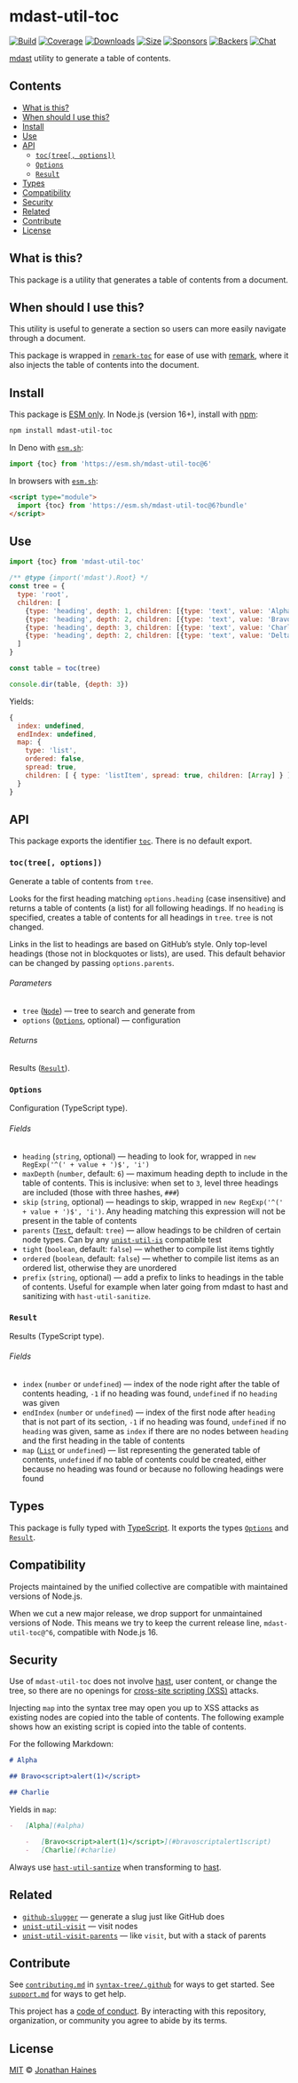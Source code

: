 # mdast-util-toc

[![Build][build-badge]][build]
[![Coverage][coverage-badge]][coverage]
[![Downloads][downloads-badge]][downloads]
[![Size][size-badge]][size]
[![Sponsors][sponsors-badge]][collective]
[![Backers][backers-badge]][collective]
[![Chat][chat-badge]][chat]

[mdast][] utility to generate a table of contents.

## Contents

*   [What is this?](#what-is-this)
*   [When should I use this?](#when-should-i-use-this)
*   [Install](#install)
*   [Use](#use)
*   [API](#api)
    *   [`toc(tree[, options])`](#toctree-options)
    *   [`Options`](#options)
    *   [`Result`](#result)
*   [Types](#types)
*   [Compatibility](#compatibility)
*   [Security](#security)
*   [Related](#related)
*   [Contribute](#contribute)
*   [License](#license)

## What is this?

This package is a utility that generates a table of contents from a document.

## When should I use this?

This utility is useful to generate a section so users can more easily navigate
through a document.

This package is wrapped in [`remark-toc`][remark-toc] for ease of use with
[remark][], where it also injects the table of contents into the document.

## Install

This package is [ESM only][esm].
In Node.js (version 16+), install with [npm][]:

```sh
npm install mdast-util-toc
```

In Deno with [`esm.sh`][esmsh]:

```js
import {toc} from 'https://esm.sh/mdast-util-toc@6'
```

In browsers with [`esm.sh`][esmsh]:

```html
<script type="module">
  import {toc} from 'https://esm.sh/mdast-util-toc@6?bundle'
</script>
```

## Use

```js
import {toc} from 'mdast-util-toc'

/** @type {import('mdast').Root} */
const tree = {
  type: 'root',
  children: [
    {type: 'heading', depth: 1, children: [{type: 'text', value: 'Alpha'}]},
    {type: 'heading', depth: 2, children: [{type: 'text', value: 'Bravo'}]},
    {type: 'heading', depth: 3, children: [{type: 'text', value: 'Charlie'}]},
    {type: 'heading', depth: 2, children: [{type: 'text', value: 'Delta'}]}
  ]
}

const table = toc(tree)

console.dir(table, {depth: 3})
```

Yields:

```javascript
{
  index: undefined,
  endIndex: undefined,
  map: {
    type: 'list',
    ordered: false,
    spread: true,
    children: [ { type: 'listItem', spread: true, children: [Array] } ]
  }
}
```

## API

This package exports the identifier [`toc`][api-toc].
There is no default export.

### `toc(tree[, options])`

Generate a table of contents from `tree`.

Looks for the first heading matching `options.heading` (case insensitive) and
returns a table of contents (a list) for all following headings.
If no `heading` is specified, creates a table of contents for all headings in
`tree`.
`tree` is not changed.

Links in the list to headings are based on GitHub’s style.
Only top-level headings (those not in blockquotes or lists), are used.
This default behavior can be changed by passing `options.parents`.

###### Parameters

*   `tree` ([`Node`][node])
    — tree to search and generate from
*   `options` ([`Options`][api-options], optional)
    — configuration

###### Returns

Results ([`Result`][api-result]).

### `Options`

Configuration (TypeScript type).

###### Fields

*   `heading` (`string`, optional)
    — heading to look for, wrapped in `new RegExp('^(' + value + ')$', 'i')`
*   `maxDepth` (`number`, default: `6`)
    — maximum heading depth to include in the table of contents.
    This is inclusive: when set to `3`, level three headings are included
    (those with three hashes, `###`)
*   `skip` (`string`, optional)
    — headings to skip, wrapped in `new RegExp('^(' + value + ')$', 'i')`.
    Any heading matching this expression will not be present in the table of
    contents
*   `parents` ([`Test`][test], default: `tree`)
    — allow headings to be children of certain node types.
    Can by any [`unist-util-is`][is] compatible test
*   `tight` (`boolean`, default: `false`)
    — whether to compile list items tightly
*   `ordered` (`boolean`, default: `false`)
    — whether to compile list items as an ordered list, otherwise they are
    unordered
*   `prefix` (`string`, optional)
    — add a prefix to links to headings in the table of contents.
    Useful for example when later going from mdast to hast and sanitizing with
    `hast-util-sanitize`.

### `Result`

Results (TypeScript type).

###### Fields

*   `index` (`number` or `undefined`)
    — index of the node right after the table of contents heading, `-1` if no
    heading was found, `undefined` if no `heading` was given
*   `endIndex` (`number` or `undefined`)
    — index of the first node after `heading` that is not part of its section,
    `-1` if no heading was found, `undefined` if no `heading` was given, same as
    `index` if there are no nodes between `heading` and the first heading in
    the table of contents
*   `map` ([`List`][list] or `undefined`)
    — list representing the generated table of contents, `undefined` if no
    table of contents could be created, either because no heading was found or
    because no following headings were found

## Types

This package is fully typed with [TypeScript][].
It exports the types [`Options`][api-options] and [`Result`][api-result].

## Compatibility

Projects maintained by the unified collective are compatible with maintained
versions of Node.js.

When we cut a new major release, we drop support for unmaintained versions of
Node.
This means we try to keep the current release line, `mdast-util-toc@^6`,
compatible with Node.js 16.

## Security

Use of `mdast-util-toc` does not involve [hast][], user content, or change the
tree, so there are no openings for [cross-site scripting (XSS)][xss] attacks.

Injecting `map` into the syntax tree may open you up to XSS attacks as existing
nodes are copied into the table of contents.
The following example shows how an existing script is copied into the table of
contents.

For the following Markdown:

```markdown
# Alpha

## Bravo<script>alert(1)</script>

## Charlie
```

Yields in `map`:

```markdown
-   [Alpha](#alpha)

    -   [Bravo<script>alert(1)</script>](#bravoscriptalert1script)
    -   [Charlie](#charlie)
```

Always use [`hast-util-santize`][sanitize] when transforming to [hast][].

## Related

*   [`github-slugger`](https://github.com/Flet/github-slugger)
    — generate a slug just like GitHub does
*   [`unist-util-visit`](https://github.com/syntax-tree/unist-util-visit)
    — visit nodes
*   [`unist-util-visit-parents`](https://github.com/syntax-tree/unist-util-visit-parents)
    — like `visit`, but with a stack of parents

## Contribute

See [`contributing.md`][contributing] in [`syntax-tree/.github`][health] for
ways to get started.
See [`support.md`][support] for ways to get help.

This project has a [code of conduct][coc].
By interacting with this repository, organization, or community you agree to
abide by its terms.

## License

[MIT][license] © [Jonathan Haines][author]

<!-- Definitions -->

[build-badge]: https://github.com/syntax-tree/mdast-util-toc/workflows/main/badge.svg

[build]: https://github.com/syntax-tree/mdast-util-toc/actions

[coverage-badge]: https://img.shields.io/codecov/c/github/syntax-tree/mdast-util-toc.svg

[coverage]: https://codecov.io/github/syntax-tree/mdast-util-toc

[downloads-badge]: https://img.shields.io/npm/dm/mdast-util-toc.svg

[downloads]: https://www.npmjs.com/package/mdast-util-toc

[size-badge]: https://img.shields.io/badge/dynamic/json?label=minzipped%20size&query=$.size.compressedSize&url=https://deno.bundlejs.com/?q=mdast-util-toc

[size]: https://bundlejs.com/?q=mdast-util-toc

[sponsors-badge]: https://opencollective.com/unified/sponsors/badge.svg

[backers-badge]: https://opencollective.com/unified/backers/badge.svg

[collective]: https://opencollective.com/unified

[chat-badge]: https://img.shields.io/badge/chat-discussions-success.svg

[chat]: https://github.com/syntax-tree/unist/discussions

[npm]: https://docs.npmjs.com/cli/install

[esm]: https://gist.github.com/sindresorhus/a39789f98801d908bbc7ff3ecc99d99c

[esmsh]: https://esm.sh

[typescript]: https://www.typescriptlang.org

[license]: license

[author]: https://barrythepenguin.github.io

[health]: https://github.com/syntax-tree/.github

[contributing]: https://github.com/syntax-tree/.github/blob/main/contributing.md

[support]: https://github.com/syntax-tree/.github/blob/main/support.md

[coc]: https://github.com/syntax-tree/.github/blob/main/code-of-conduct.md

[mdast]: https://github.com/syntax-tree/mdast

[hast]: https://github.com/syntax-tree/hast

[sanitize]: https://github.com/syntax-tree/hast-util-sanitize

[is]: https://github.com/syntax-tree/unist-util-is

[list]: https://github.com/syntax-tree/mdast#list

[node]: https://github.com/syntax-tree/mdast#node

[xss]: https://en.wikipedia.org/wiki/Cross-site_scripting

[remark]: https://github.com/remarkjs/remark

[remark-toc]: https://github.com/remarkjs/remark-toc

[test]: https://github.com/syntax-tree/unist-util-is#test

[api-toc]: #toctree-options

[api-options]: #options

[api-result]: #result
